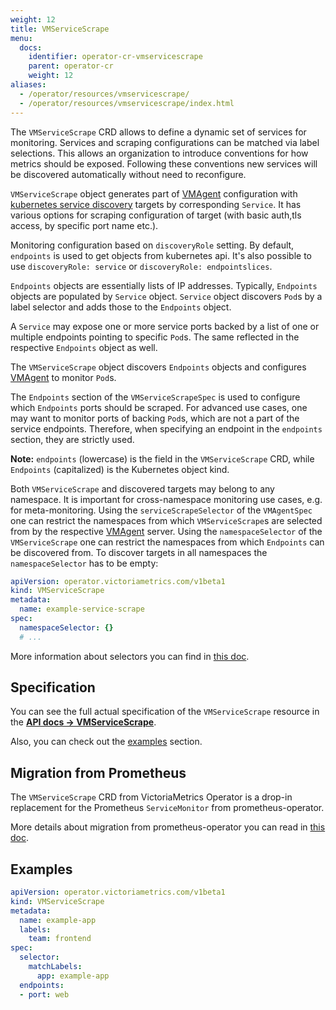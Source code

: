 ```yaml
---
weight: 12
title: VMServiceScrape
menu:
  docs:
    identifier: operator-cr-vmservicescrape
    parent: operator-cr
    weight: 12
aliases:
  - /operator/resources/vmservicescrape/
  - /operator/resources/vmservicescrape/index.html
---
```

The `VMServiceScrape` CRD allows to define a dynamic set of services for monitoring. Services
and scraping configurations can be matched via label selections. This allows an organization to introduce conventions
for how metrics should be exposed. Following these conventions new services will be discovered automatically without
need to reconfigure.

`VMServiceScrape` object generates part of [VMAgent](./vmagent.md) configuration with 
[kubernetes service discovery](https://github.com/VictoriaMetrics/VictoriaMetrics/tree/master/docs/sd_configs.md#kubernetes_sd_configs) targets by corresponding `Service`.
It has various options for scraping configuration of target (with basic auth,tls access, by specific port name etc.).

Monitoring configuration based on  `discoveryRole` setting. By default, `endpoints` is used to get objects from kubernetes api.
It's also possible to use `discoveryRole: service` or `discoveryRole: endpointslices`.

`Endpoints` objects are essentially lists of IP addresses.
Typically, `Endpoints` objects are populated by `Service` object. `Service` object discovers `Pod`s by a label
selector and adds those to the `Endpoints` object.

A `Service` may expose one or more service ports backed by a list of one or multiple endpoints pointing to
specific `Pod`s. The same reflected in the respective `Endpoints` object as well.

The `VMServiceScrape` object discovers `Endpoints` objects and configures [VMAgent](./vmagent.md) to monitor `Pod`s.

The `Endpoints` section of the `VMServiceScrapeSpec` is used to configure which `Endpoints` ports should be scraped.
For advanced use cases, one may want to monitor ports of backing `Pod`s, which are not a part of the service endpoints.
Therefore, when specifying an endpoint in the `endpoints` section, they are strictly used.

**Note:** `endpoints` (lowercase) is the field in the `VMServiceScrape` CRD, while `Endpoints` (capitalized) is the Kubernetes object kind.

Both `VMServiceScrape` and discovered targets may belong to any namespace. It is important for cross-namespace monitoring
use cases, e.g. for meta-monitoring. Using the `serviceScrapeSelector` of the `VMAgentSpec`
one can restrict the namespaces from which `VMServiceScrape`s are selected from by the respective [VMAgent](./vmagent.md) server.
Using the `namespaceSelector` of the `VMServiceScrape` one can restrict the namespaces from which `Endpoints` can be
discovered from. To discover targets in all namespaces the `namespaceSelector` has to be empty:

```yaml
apiVersion: operator.victoriametrics.com/v1beta1
kind: VMServiceScrape
metadata:
  name: example-service-scrape
spec:
  namespaceSelector: {}
  # ...
```

More information about selectors you can find in [this doc](./vmagent.md#scraping).

## Specification

You can see the full actual specification of the `VMServiceScrape` resource in
the **[API docs -> VMServiceScrape](../api.md#vmservicescrape)**.

Also, you can check out the [examples](#examples) section.

## Migration from Prometheus

The `VMServiceScrape` CRD from VictoriaMetrics Operator is a drop-in replacement 
for the Prometheus `ServiceMonitor` from prometheus-operator.

More details about migration from prometheus-operator you can read in [this doc](../migration.md).

## Examples

```yaml
apiVersion: operator.victoriametrics.com/v1beta1
kind: VMServiceScrape
metadata:
  name: example-app
  labels:
    team: frontend
spec:
  selector:
    matchLabels:
      app: example-app
  endpoints:
  - port: web
```
